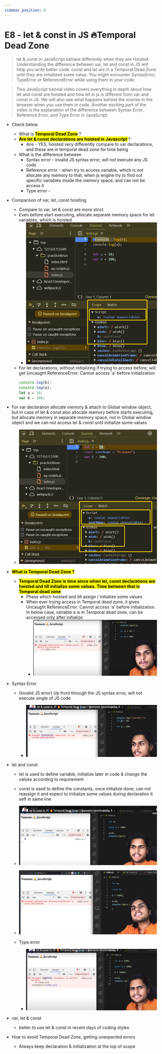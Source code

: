 ```yaml
---
sidebar_position: 8
---
```


# E8 - let & const in JS 🔥Temporal Dead Zone

> let & const in JavaScript behave differently when they are Hoisted. Understanding the difference between var, let and const in JS will help you write better code. const and let are in a Temporal Dead Zone until they are initialized some value. You might encounter SyntaxError, TypeError or ReferenceError while using them in your code.

> This JavaScript tutorial video covers everything in depth about how let and const are hoisted and how let in js is different from var and const in JS. We will also see what happens behind the scenes in the browser when you use them in code. Another exciting part of the video is the explanation of the difference between Syntax Error, Reference Error, and Type Error in JavaScript.

- Check below
  - What is **<mark>Temporal Dead Zone</mark>** ?
  - **<mark>Are let & const declarations are hoisted in Javascript </mark>**?
    - Ans - YES, hoisted very differently compare to var declarations, and these are in temporal dead zone for time being
  - What is the difference between
    - Syntax error - invalid JS syntax error, will not execute any JS code
    - Reference error - when try to access variable, which is not allocate any memory to that, when js engine try to find out specific variables inside the memory space, and can not be access it
    - Type error -
- Comparison of var, let, const hoisting

  - Compare to var, let & const are more strict
  - Even before start executing, allocate separate memory space for let variables, which is hoisted
    - ![alt text](images/gehaimage.png)
  - For let declarations, without initializing if trying to access before, will get Uncaught ReferenceError: Cannot access 'a' before initialization
    ```javascript
    console.log(b);
    console.log(a);
    let a = 10;
    var b = 100;
    ```

- For var declaration allocate memory & attach to Global window object, but in case of let & const also allocate memory before starts executing, but allocate memory in separate memory space, not in Global window object and we can not access let & const until initialize some values

  - ![alt text](images/xdssimage.png)

- **<mark>What is Temporal Dead Zone ?</mark>**

  - **<mark>Temporal Dead Zone is time since when let, const declarations are hoisted and till initialize some values. Time between that is Temporal dead zone</mark>**
    - Phase which hoisted and till assign / initialize some values
    - When ever trying access in Temporal dead zone, it gives Uncaught ReferenceError: Cannot access 'a' before initialization. In below case, variable a is in Temporal dead zone, can be accessed only after initialize
      - ![alt text](images/chrome_KTYl0TSQa5.png)

- Syntax Error

  - (Invalid JS error) Up front through the JS syntax error, will not execute single of JS code

    - ![alt text](images/bgmz5ii5.xod.png)

- let and const

  - let is used to define variable, initialize later in code & change the values according to requirement
  - const is used to define the constants, once initialize done, can not reassign it and expect to initialize some values during declaration it self in same line

  - ![alt text](images/23wcxcjb.eu5.png)
  - ![alt text](images/w5psziok.qkk.png)
  - Type error
    - ![alt text](images/e1yxrbcw.mog.png)

- var, let & const
  - better to use let & const in recent days of coding styles
- How to avoid Temporal Dead Zone, getting unexpected errors
  - Always keep declaration & initialization at the top of scope
